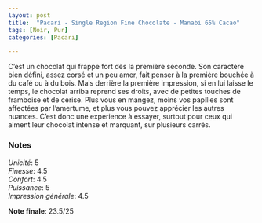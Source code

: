 ```yaml
---
layout: post
title:  "Pacari - Single Region Fine Chocolate - Manabi 65% Cacao"
tags: [Noir, Pur] 
categories: [Pacari]

---
```


C’est un chocolat qui frappe fort dès la première seconde. Son caractère bien défini, assez corsé et un peu amer, fait penser à la première bouchée à du café ou à du bois. Mais derrière la première impression, si en lui laisse le temps, le chocolat arriba reprend ses droits, avec de petites touches de framboise et de cerise. Plus vous en mangez, moins vos papilles sont affectées par l’amertume, et plus vous pouvez apprécier les autres nuances. C’est donc une experience à essayer, surtout pour ceux qui aiment leur chocolat intense et marquant, sur plusieurs carrés.


### Notes

_Unicité_: 5  
_Finesse_: 4.5  
_Confort_: 4.5  
_Puissance_: 5  
_Impression générale_: 4.5

**Note finale**: 23.5/25